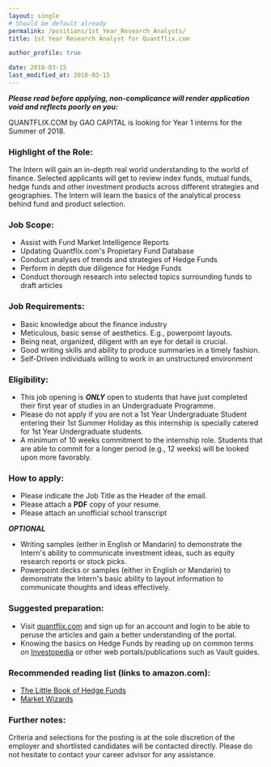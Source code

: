 ```yaml
---
layout: single
# Should be default already 
permalink: /positions/1st_Year_Research_Analysts/
title: 1st Year Research Analyst for Quantflix.com

author_profile: true

date: 2018-03-15
last_modified_at: 2018-03-15
---
```


_**Please read before applying, non-complicance will render application void and reflects poorly on you:**_

QUANTFLIX.COM by GAO CAPITAL is looking for Year 1 interns for the Summer of 2018. 

### Highlight of the Role:
The Intern will gain an in-depth real world understanding to the world of finance. Selected applicants will get to review index funds, mutual funds, hedge funds and other investment products across different strategies and geographies.  The Intern will learn the basics of the analytical process behind fund and product selection.  

### Job Scope: 
- Assist with Fund Market Intelligence Reports
- Updating Quantflix.com's Propietary Fund Database
- Conduct analyses of trends and strategies of Hedge Funds 
- Perform in depth due diligence for Hedge Funds
- Conduct thorough research into selected topics surrounding funds to draft articles 

### Job Requirements: 
- Basic knowledge about the finance industry
- Meticulous, basic sense of aesthetics. E.g., powerpoint layouts.  
- Being neat, organized, diligent with an eye for detail is crucial.
- Good writing skills and ability to produce summaries in a timely fashion.
- Self-Driven individuals willing to work in an unstructured environment

### Eligibility:
- This job opening is _**ONLY**_ open to students that have just completed their first year of studies in an Undergraduate Programme.
- Please do not apply if you are not a 1st Year Undergraduate Student entering their 1st Summer Holiday as this internship is specially catered for 1st Year Undergraduate students.
- A minimum of 10 weeks commitment to the internship role.  Students that are able to commit for a longer period (e.g., 12 weeks) will be looked upon more favorably.

### How to apply:
- Please indicate the Job Title as the Header of the email.
- Please attach a **PDF** copy of your resume.
- Please attach an unofficial school transcript 

_**OPTIONAL**_
- Writing samples (either in English or Mandarin) to demonstrate the Intern's ability to communicate investment ideas, such as equity research reports or stock picks.
- Powerpoint decks or samples (either in English or Mandarin) to demonstrate the Intern's basic ability to layout information to communicate thoughts and ideas effectively.

### Suggested preparation:
- Visit [quantflix.com](https://quantflix.com) and sign up for an account and login to be able to peruse the articles and gain a better understanding of the portal.
- Knowing the basics on Hedge Funds by reading up on common terms on [Investopedia](https://www.investopedia.com/university/hedge-fund/) or other web portals/publications such as Vault guides.

### Recommended reading list (links to amazon.com):
- [The Little Book of Hedge Funds](https://www.amazon.com/Little-Book-Hedge-Funds/dp/1118099672)
- [Market Wizards](https://www.amazon.com/Market-Wizards-Interviews-Top-Traders/dp/0135560934)

### Further notes:
Criteria and selections for the posting is at the sole discretion of the employer and shortlisted candidates will be contacted directly. 
Please do not hesitate to contact your career advisor for any assistance.
